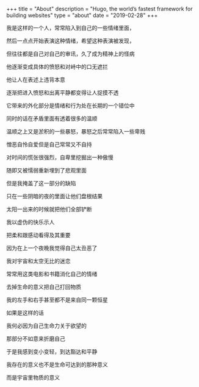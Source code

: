 +++
title = "About"
description = "Hugo, the world’s fastest framework for building websites"
type = "about"
date = "2019-02-28"
+++


我是这样的一个人，常常陷入到自己的一些情绪里面，

然后一点点开始表演这种情绪，希望这种表演被发现，

但往往都是自己对自己的审讯，久了成为精神上的怪病

他逐渐变成具体的愤怒和对峙中的口无遮拦

他让人在表述上违背本意

逐渐把进入愤怒和出离平静都变得让人捉摸不透

它带来的外化部分是情绪和行为处在长期的一个错位中

同时的话在矛盾里面有透着很多的温顺

温顺之上又是淤积的一些暴怒，暴怒之后常常陷入一些卑贱

憎恶自怜自爱但是自己常常又不自持

对时间的慌张很强烈，自卑里挖掘出一种傲慢

随即又被懦弱重新埋到了悲观里面

但是我掩盖了这一部分的缺陷

只在一些阴暗的夜的里面让他们盘根结果

太阳一出来的时候就把他们全部铲断

我以虚伪的快乐示人

把柔和跟感动看得及其重要

因为在上一个夜晚我觉得自己太丑恶了

我对宇宙和太空无比的迷恋

常常用这类电影和书籍消化自己的情绪

去掉生命的意义把自己打回物质

我的左手和右手甚至都不是来自同一颗恒星

如果是这样的话

我何必因为自己生命力关于欲望的

那部分不如意来折磨自己

于是我感到变小变轻，到达豁达和平静

我存在的意义也不是生命可达到的那种意义

而是宇宙里物质的意义
